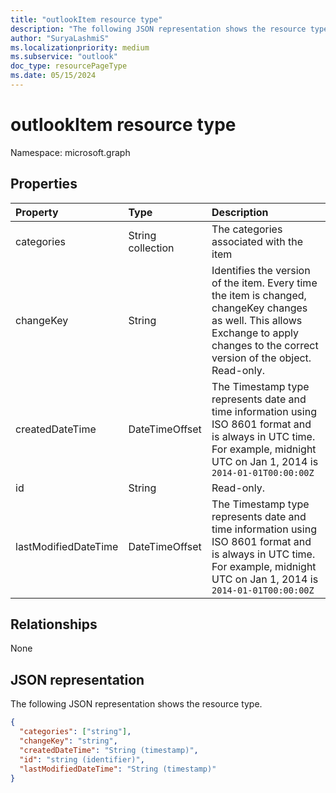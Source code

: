 ```yaml
---
title: "outlookItem resource type"
description: "The following JSON representation shows the resource type."
author: "SuryaLashmiS"
ms.localizationpriority: medium
ms.subservice: "outlook"
doc_type: resourcePageType
ms.date: 05/15/2024
---
```


# outlookItem resource type

Namespace: microsoft.graph

## Properties
| Property	   | Type	|Description|
|:---------------|:--------|:----------|
|categories|String collection|The categories associated with the item|
|changeKey|String|Identifies the version of the item. Every time the item is changed, changeKey changes as well. This allows Exchange to apply changes to the correct version of the object. Read-only.|
|createdDateTime|DateTimeOffset|The Timestamp type represents date and time information using ISO 8601 format and is always in UTC time. For example, midnight UTC on Jan 1, 2014 is `2014-01-01T00:00:00Z`|
|id|String| Read-only.|
|lastModifiedDateTime|DateTimeOffset|The Timestamp type represents date and time information using ISO 8601 format and is always in UTC time. For example, midnight UTC on Jan 1, 2014 is `2014-01-01T00:00:00Z`|

## Relationships
None

## JSON representation

The following JSON representation shows the resource type.

<!--{
  "blockType": "resource",
  "abstract": true,
  "optionalProperties": [],
  "baseType": "microsoft.graph.entity",
  "@odata.type": "microsoft.graph.outlookItem"
}-->

```json
{
  "categories": ["string"],
  "changeKey": "string",
  "createdDateTime": "String (timestamp)",
  "id": "string (identifier)",
  "lastModifiedDateTime": "String (timestamp)"
}

```

<!-- uuid: 8fcb5dbc-d5aa-4681-8e31-b001d5168d79
2015-10-25 14:57:30 UTC -->
<!-- {
  "type": "#page.annotation",
  "description": "outlookItem resource",
  "keywords": "",
  "section": "documentation",
  "tocPath": ""
}-->

